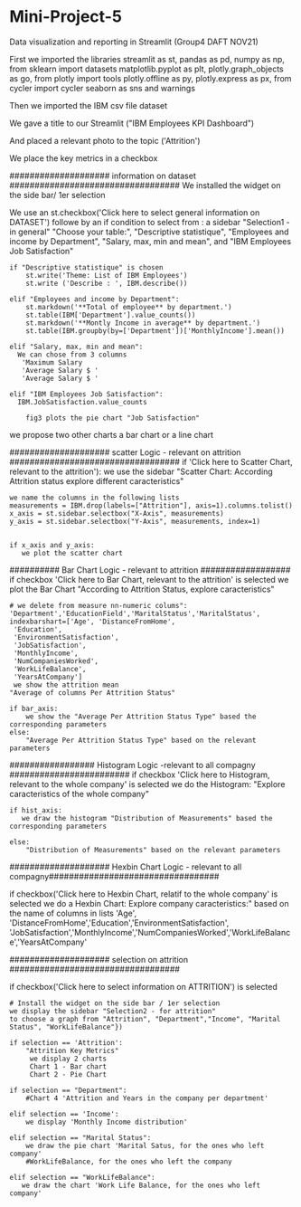 # Mini-Project-5

Data visualization and reporting in Streamlit (Group4  DAFT NOV21)

First we imported the libraries 
streamlit as st, pandas as pd, numpy as np, from sklearn import datasets
matplotlib.pyplot as plt, plotly.graph_objects as go, from plotly import tools
plotly.offline as py, plotly.express as px, from cycler import cycler
seaborn as sns and warnings

Then we imported the IBM csv file dataset

We gave a title to our Streamlit ("IBM Employees KPI Dashboard")

And placed a relevant photo to the topic ('Attrition')

We place the key metrics in a checkbox

#################### information on dataset ##################################
We installed the widget on the side bar/ 1er selection

We use an st.checkbox('Click here to select general information on DATASET')
followe by an if condition to select from :
    a sidebar "Selection1 -in general"
    "Choose your table:",
        "Descriptive statistique", 
        "Employees and income by Department", 
        "Salary, max, min and mean", and
        "IBM Employees Job Satisfaction"

    if "Descriptive statistique" is chosen
        st.write('Theme: List of IBM Employees')
        st.write ('Describe : ', IBM.describe())

    elif "Employees and income by Department":
        st.markdown('**Total of employee** by department.')
        st.table(IBM['Department'].value_counts())   
        st.markdown('**Montly Income in average** by department.')
        st.table(IBM.groupby(by=['Department'])['MonthlyIncome'].mean())
         
    elif "Salary, max, min and mean":
      We can chose from 3 columns
       'Maximum Salary  
       'Average Salary $ ' 
       'Average Salary $ ' 

    elif "IBM Employees Job Satisfaction":
      IBM.JobSatisfaction.value_counts
        
        fig3 plots the pie chart "Job Satisfaction"
   we propose two other charts
        a bar chart 
        or a line chart
        
#################### scatter Logic - relevant on attrition ##################################
if 'Click here to Scatter Chart, relevant to the attrition'):
     we use the sidebar "Scatter Chart: According Attrition status explore different caracteristics"

    we name the columns in the following lists
    measurements = IBM.drop(labels=["Attrition"], axis=1).columns.tolist()
    x_axis = st.sidebar.selectbox("X-Axis", measurements)
    y_axis = st.sidebar.selectbox("Y-Axis", measurements, index=1)


    if x_axis and y_axis: 
       we plot the scatter chart


########## Bar Chart Logic - relevant to attrition  ##################
if checkbox 'Click here to Bar Chart, relevant to the attrition' is selected
we plot the Bar Chart "According to Attrition Status, explore caracteristics"

    # we delete from measure nn-numeric colums": 'Department','EducationField','MaritalStatus','MaritalStatus',
    indexbarshart=['Age', 'DistanceFromHome',
     'Education',
     'EnvironmentSatisfaction',
     'JobSatisfaction',
     'MonthlyIncome',
     'NumCompaniesWorked',
     'WorkLifeBalance',
     'YearsAtCompany']
     we show the attrition mean
    "Average of columns Per Attrition Status"

    if bar_axis:
        we show the "Average Per Attrition Status Type" based the corresponding parameters
    else:
        "Average Per Attrition Status Type" based on the relevant parameters


################# Histogram Logic -relevant to all compagny ########################
if checkbox 'Click here to Histogram, relevant to the whole company' is selected
    we do the Histogram: "Explore caracteristics of the whole company"
    
    if hist_axis:
       we draw the histogram "Distribution of Measurements" based the corresponding parameters
        
    else:
        "Distribution of Measurements" based on the relevant parameters

        
#################### Hexbin Chart Logic - relevant to all compagny##################################

if checkbox('Click here to Hexbin Chart, relatif to the whole company' is selected
    we do a Hexbin Chart: Explore company caracteristics:"
    based on the name of columns in lists
    'Age', 'DistanceFromHome','Education','EnvironmentSatisfaction',
     'JobSatisfaction','MonthlyIncome','NumCompaniesWorked','WorkLifeBalance','YearsAtCompany'
        

#################### selection on attrition ##################################  

if checkbox('Click here to select information on ATTRITION') is selected
    
    # Install the widget on the side bar / 1er selection
    we display the sidebar "Selection2 - for attrition" 
    to choose a graph from "Attrition", "Department","Income", "Marital Status", "WorkLifeBalance"})

    if selection == 'Attrition':
        "Attrition Key Metrics"
         we display 2 charts
         Chart 1 - Bar chart
         Chart 2 - Pie Chart
     
    if selection == "Department":
        #Chart 4 'Attrition and Years in the company per department'
     
    elif selection == 'Income':
        we display 'Monthly Income distribution'        

    elif selection == "Marital Status":
        we draw the pie chart 'Marital Satus, for the ones who left company' 
        #WorkLifeBalance, for the ones who left the company
    
    elif selection == "WorkLifeBalance":
       we draw the chart 'Work Life Balance, for the ones who left company'
        
